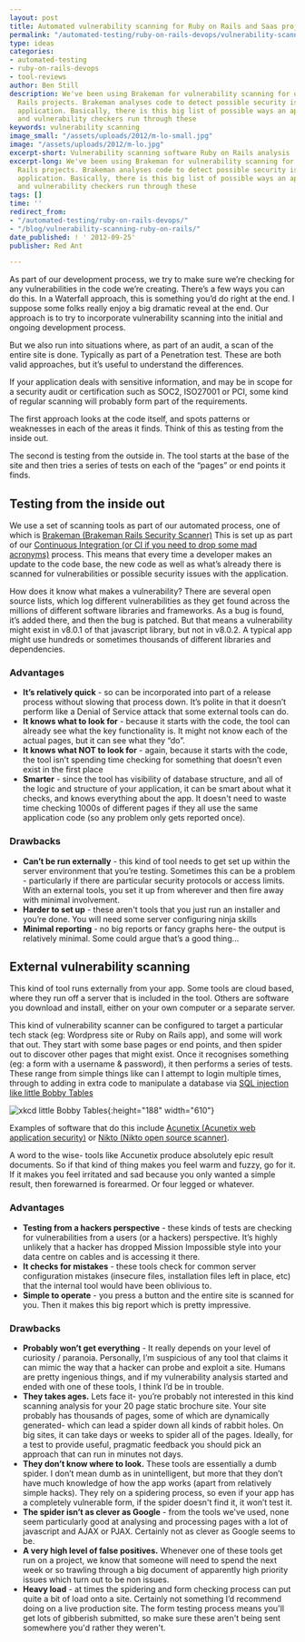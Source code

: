 ```yaml
---
layout: post
title: Automated vulnerability scanning for Ruby on Rails and Saas projects
permalink: "/automated-testing/ruby-on-rails-devops/vulnerability-scanning-ruby-on-rails/"
type: ideas
categories:
- automated-testing
- ruby-on-rails-devops
- tool-reviews
author: Ben Still
description: We've been using Brakeman for vulnerability scanning for our Ruby on
  Rails projects. Brakeman analyses code to detect possible security issues with an
  application. Basically, there is this big list of possible ways an app can be compromised,
  and vulnerability checkers run through these
keywords: vulnerability scanning
image_small: "/assets/uploads/2012/m-lo-small.jpg"
image: "/assets/uploads/2012/m-lo.jpg"
excerpt-short: Vulnerability scanning software Ruby on Rails analysis
excerpt-long: We've been using Brakeman for vulnerability scanning for our Ruby on
  Rails projects. Brakeman analyses code to detect possible security issues with an
  application. Basically, there is this big list of possible ways an app can be compromised,
  and vulnerability checkers run through these
tags: []
time: ''
redirect_from:
- "/automated-testing/ruby-on-rails-devops/"
- "/blog/vulnerability-scanning-ruby-on-rails/"
date_published: ! ' 2012-09-25'
publisher: Red Ant

---
```

As part of our development process, we try to make sure we’re checking for any vulnerabilities in the code we’re creating. There’s a few ways you can do this. In a Waterfall approach, this is something you’d do right at the end. I suppose some folks really enjoy a big dramatic reveal at the end. Our approach is to try to incorporate vulnerability scanning into the initial and ongoing development process.

But we also run into situations where, as part of an audit, a scan of the entire site is done. Typically as part of a Penetration test. These are both valid approaches, but it’s useful to understand the differences.

If your application deals with sensitive information, and may be in scope for a security audit or certification such as SOC2, ISO27001 or PCI, some kind of regular scanning will probably form part of the requirements.

The first approach looks at the code itself, and spots patterns or weaknesses in each of the areas it finds. Think of this as testing from the inside out.

The second is testing from the outside in. The tool starts at the base of the site and then tries a series of tests on each of the “pages” or end points it finds.

## **Testing from the inside out**

We use a set of scanning tools as part of our automated process, one of which is [Brakeman (Brakeman Rails Security Scanner)](http://brakemanscanner.org/) This is set up as part of our [Continuous Integration (or CI if you need to drop some mad acronyms)](http://en.wikipedia.org/wiki/Continuous_integration) process. This means that every time a developer makes an update to the code base, the new code as well as what’s already there is scanned for vulnerabilities or possible security issues with the application.

How does it know what makes a vulnerability? There are several open source lists, which log different vulnerabilities as they get found across the millions of different software libraries and frameworks. As a bug is found, it’s added there, and then the bug is patched. But that means a vulnerability might exist in v8.0.1 of that javascript library, but not in v8.0.2. A typical app might use hundreds or sometimes thousands of different libraries and dependencies.

### **Advantages**

* **It’s relatively quick** - so can be incorporated into part of a release process without slowing that process down. It’s polite in that it doesn’t perform like a Denial of Service attack that some external tools can do.
* **It knows what to look for** - because it starts with the code, the tool can already see what the key functionality is. It might not know each of the actual pages, but it can see what they “do”.
* **It knows what NOT to look for** - again, because it starts with the code, the tool isn’t spending time checking for something that doesn’t even exist in the first place
* **Smarter** - since the tool has visibility of database structure, and all of the logic and structure of your application, it can be smart about what it checks, and knows everything about the app. It doesn't need to waste time checking 1000s of different pages if they all use the same application code (so any problem only gets reported once).

### **Drawbacks**

* **Can’t be run externally** - this kind of tool needs to get set up within the server environment that you’re testing. Sometimes this can be a problem - particularly if there are particular security protocols or access limits. With an external tools, you set it up from wherever and then fire away with minimal involvement.
* **Harder to set up** - these aren't tools that you just run an installer and you’re done. You will need some server configuring ninja skills
* **Minimal reporting** - no big reports or fancy graphs here- the output is relatively minimal. Some could argue that’s a good thing…

## **External vulnerability scanning**

This kind of tool runs externally from your app. Some tools are cloud based, where they run off a server that is included in the tool. Others are software you download and install, either on your own computer or a separate server.

This kind of vulnerability scanner can be configured to target a particular tech stack (eg: Wordpress site or Ruby on Rails app), and some will work that out. They start with some base pages or end points, and then spider out to discover other pages that might exist. Once it recognises something (eg: a form with a username & password), it then performs a series of tests. These range from simple things like can I attempt to login multiple times, through to adding in extra code to manipulate a database via [SQL injection like little Bobby Tables](http://xkcd.com/327/)

![xkcd little Bobby Tables](https://imgs.xkcd.com/comics/exploits_of_a_mom.png "XKCD"){:height="188" width="610"}

Examples of software that do this include [Acunetix (Acunetix web application security)](http://www.acunetix.com/) or [Nikto (Nikto open source scanner)](http://cirt.net/nikto2).

A word to the wise- tools like Accunetix produce absolutely epic result documents. So if that kind of thing makes you feel warm and fuzzy, go for it. If it makes you feel irritated and sad because you only wanted a simple result, then forewarned is forearmed. Or four legged or whatever.

### **Advantages**

* **Testing from a hackers perspective** - these kinds of tests are checking for vulnerabilities from a users (or a hackers) perspective. It’s highly unlikely that a hacker has dropped Mission Impossible style into your data centre on cables and is accessing it there.
* **It checks for mistakes** - these tools check for common server configuration mistakes (insecure files, installation files left in place, etc) that the internal tool would have been oblivious to.
* **Simple to operate** - you press a button and the entire site is scanned for you. Then it makes this big report which is pretty impressive.

### **Drawbacks**

* **Probably won’t get everything** - It really depends on your level of curiosity / paranoia. Personally, I’m suspicious of any tool that claims it can mimic the way that a hacker can probe and exploit a site. Humans are pretty ingenious things, and if my vulnerability analysis started and ended with one of these tools, I think I’d be in trouble.
* **They takes ages.** Lets face it- you’re probably not interested in this kind scanning analysis for your 20 page static brochure site. Your site probably has thousands of pages, some of which are dynamically generated- which can lead a spider down all kinds of rabbit holes. On big sites, it can take days or weeks to spider all of the pages. Ideally, for a test to provide useful, pragmatic feedback you should pick an approach that can run in minutes not days.
* **They don’t know where to look.** These tools are essentially a dumb spider. I don’t mean dumb as in unintelligent, but more that they don’t have much knowledge of how the app works (apart from relatively simple hacks). They rely on a spidering process, so even if your app has a completely vulnerable form, if the spider doesn't find it, it won’t test it.
* **The spider isn’t as clever as Google** - from the tools we've used, none seem particularly good at analysing and processing pages with a lot of javascript and AJAX or PJAX. Certainly not as clever as Google seems to be.
* **A very high level of false positives.** Whenever one of these tools get run on a project, we know that someone will need to spend the next week or so trawling through a big document of apparently high priority issues which turn out to be non issues.
* **Heavy load** - at times the spidering and form checking process can put quite a bit of load onto a site. Certainly not something I’d recommend doing on a live production site. The form testing process means you'll get lots of gibberish submitted, so make sure these aren't being sent somewhere you'd rather they weren't.